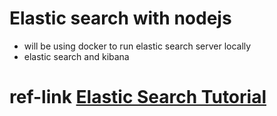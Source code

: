 # Elastic search with nodejs

- will be using docker to run elastic search server locally
- elastic search and kibana 

# ref-link [Elastic Search Tutorial](https://tsh.io/blog/elasticsearch-tutorial/)
